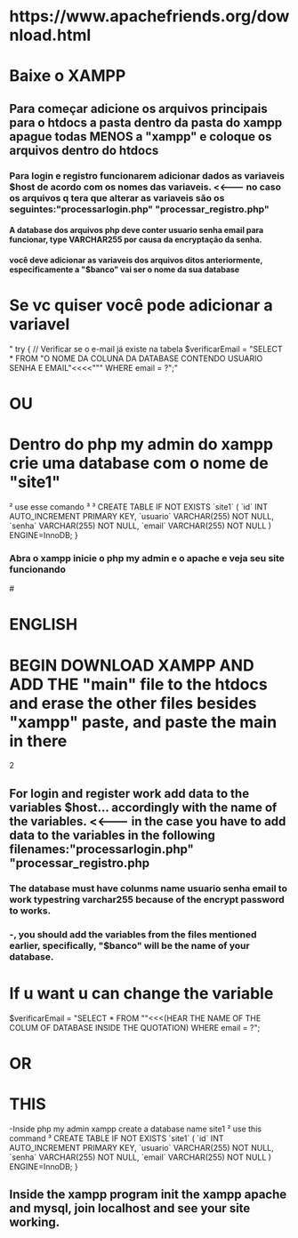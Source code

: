 


#

<h1>https://www.apachefriends.org/download.html</h1>

<h1>Baixe o XAMPP</h1>

<h2>Para começar adicione os arquivos principais para o htdocs a pasta dentro da pasta do xampp apague todas MENOS a "xampp" e coloque os arquivos dentro do htdocs </h2>

<h3> Para login e registro funcionarem adicionar dados as variaveis $host de acordo com os nomes das variaveis. <<--- no caso os arquivos q tera que alterar as variaveis são os seguintes:"processarlogin.php"
                                        "processar_registro.php"</h3> 

<h4>A database dos arquivos php deve conter usuario senha email para funcionar, type VARCHAR255 por causa da encryptação da senha.</h4>
<h4>você deve adicionar as variaveis dos arquivos ditos anteriormente, especificamente a "$banco" vai ser o nome da sua database</h4>

<h1>Se vc quiser você pode adicionar a variavel </h1>
" try {
    // Verificar se o e-mail já existe na tabela
    $verificarEmail = "SELECT * FROM "O NOME DA COLUNA DA DATABASE CONTENDO USUARIO SENHA E EMAIL"<<<<""" WHERE email = ?";"
<h1>OU</h1>

<h1> Dentro do php my admin do xampp crie uma database com o nome de "site1"</h1>
       ² use esse comando
       ³         ³ 
CREATE TABLE IF NOT EXISTS `site1` (
  `id` INT AUTO_INCREMENT PRIMARY KEY,
  `usuario` VARCHAR(255) NOT NULL,
  `senha` VARCHAR(255) NOT NULL,
  `email` VARCHAR(255) NOT NULL
) ENGINE=InnoDB;
}
<h3> Abra o xampp inicie o php my admin e o apache e veja seu site funcionando </h3>
#
<h1>      ENGLISH </h1>



<h1>BEGIN DOWNLOAD XAMPP AND ADD THE "main" file to the htdocs and erase the other files besides "xampp" paste, and paste the main in there</h1>
 2
<h2>For login and register work add data to the variables $host... accordingly with the name of the variables. <<--- in the case you have to
add data to the variables in the following filenames:"processarlogin.php"
                                                     "processar_registro.php</h2>

<h3> The database must have colunms name usuario senha email to work typestring varchar255 because of the encrypt password to works.</h3>
<h3>-, you should add the variables from the files mentioned earlier, specifically, "$banco" will be the name of your database.</h3>
<h1> If u want u can change the variable</h1>
 $verificarEmail = "SELECT * FROM ""<<<(HEAR THE NAME OF THE COLUM OF DATABASE INSIDE THE QUOTATION) WHERE email = ?";
   <h1>OR</h1>
<h1>THIS</h1>
 -Inside php my admin xampp create a database name site1
       ² use this command
       ³ CREATE TABLE IF NOT EXISTS `site1` (
  `id` INT AUTO_INCREMENT PRIMARY KEY,
  `usuario` VARCHAR(255) NOT NULL,
  `senha` VARCHAR(255) NOT NULL,
  `email` VARCHAR(255) NOT NULL
) ENGINE=InnoDB;
}

<h2> Inside the xampp program init the xampp apache and mysql, join localhost and see your site working.</h2>








